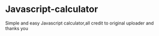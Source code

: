 # Javascript-calculator
Simple and easy Javascript calculator,all credit to original uploader and thanks you
